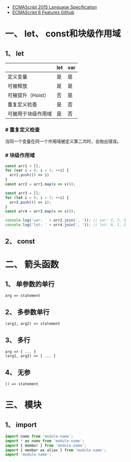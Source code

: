 * [ECMAScript 2015 Language Specification](http://www.ecma-international.org/ecma-262/6.0/)
* [ECMAScript 6 Features Github](https://github.com/lukehoban/es6features#readme)


# 一、 let、 const和块级作用域

## 1、 let

| | let | var |
| --- | --- | --- |
| 定义变量 | 是 | 是 |
| 可被释放 | 是 | 是 |
| 可被提升（Hoist） | 否 | 是 |
| 重复定义检查 | 是 | 否 |
| 可被用于块级作用域 | 是 | 否 |

### \# 重复定义检查
当同一个变量在同一个作用域被定义第二次时，会抛出错误。  

### \# 块级作用域
```js
const arr1 = [];
for (var i = 0; i < 3; ++i) {
  arr1.push(() => i)
}
const arr2 = arr1.map(x => x());

const arr3 = [];
for (let i = 0; i < 3; ++i) {
  arr3.push(() => i);
}
const arr4 = arr3.map(x => x());

console.log('var: ' + arr2.join(', ')); // var: 3, 3, 3
console.log('let: ' + arr4.join(', ')); // let: 0, 1, 2
```

## 2、 const




# 二、 箭头函数
## 1、 单参数的单行
`arg => statement`  

## 2、 多参数单行
`(arg1, arg2) => statement`  

## 3、 多行
`arg => { ... }`  
`(arg1, arg2) => { ... }`  

## 4、 无参
`() => statement`  


# 三、 模块
## 1、 import
```js
import name from 'module-name';
import * as name from 'module-name';
import { member } from 'module-name';
import { member as alias } from 'module-name';
import 'module-name';
```
